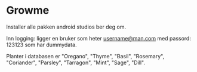 # Growme
Installer alle pakken android studios ber deg om.

Inn logging:
ligger en bruker som heter username@man.com med passord: 123123
som har dummydata.

Planter i databasen er "Oregano", "Thyme", "Basil", "Rosemary", "Coriander", "Parsley", "Tarragon", "Mint", "Sage", "Dill".


